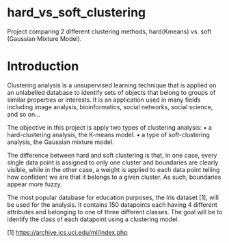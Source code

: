 # hard_vs_soft_clustering
Project comparing 2 different clustering methods, hard(Kmeans) vs. soft (Gaussian Mixture Model).

# Introduction

Clustering analysis is a unsupervised learning technique that is applied on an unlabelled database to identify sets of objects that belong to groups of similar properties or interests. It is an application used in many fields including image analysis, bioinformatics, social networks, social science, and so on...

The objective in this project is apply two types of clustering analysis:
• a hard-clustering analysis, the K-means model.
• a type of soft-clustering analysis, the Gaussian mixture model.

The difference between hard and soft clustering is that, in one case, every single data point is assigned to
only one cluster and boundaries are clearly visible, while in the other case, a weight is applied to each data
point telling how confident we are that it belongs to a given cluster. As such, boundaries appear more fuzzy.

The most popular database for education purposes, the Iris dataset [1], will be used for the analysis. It
contains 150 datapoints each having 4 different attributes and belonging to one of three different classes.
The goal will be to identify the class of each datapoint using a clustering model.

[1] https://archive.ics.uci.edu/ml/index.php